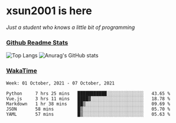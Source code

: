 # xsun2001 is here

*Just a student who knows a little bit of programming*

### [Github Readme Stats](https://github.com/anuraghazra/github-readme-stats)

![Top Langs](https://github-readme-stats.vercel.app/api/top-langs/?username=xsun2001&layout=compact&theme=radical) ![Anurag's GitHub stats](https://github-readme-stats.vercel.app/api?username=xsun2001&show_icons=true&theme=radical)

### [WakaTime](https://wakatime.com)

<!--START_SECTION:waka-->
```text
Week: 01 October, 2021 - 07 October, 2021

Python     7 hrs 25 mins   ███████████░░░░░░░░░░░░░░   43.65 % 
Vue.js     3 hrs 11 mins   ████▓░░░░░░░░░░░░░░░░░░░░   18.78 % 
Markdown   1 hr 38 mins    ██▒░░░░░░░░░░░░░░░░░░░░░░   09.69 % 
JSON       58 mins         █▒░░░░░░░░░░░░░░░░░░░░░░░   05.70 % 
YAML       57 mins         █▒░░░░░░░░░░░░░░░░░░░░░░░   05.63 % 
```
<!--END_SECTION:waka-->
